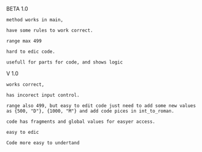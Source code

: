 BETA 1.0

    method works in main,
    
    have some rules to work correct.

    range max 499

    hard to edic code.
    
    usefull for parts for code, and shows logic



V 1.0

    works correct,

    has incorect input control.

    range also 499, but easy to edit code just need to add some new values as {500, "D"}, {1000, "M"} and add code pices in int_to_roman.

    code has fragments and global values for easyer access.

    easy to edic

    Code more easy to undertand
    
